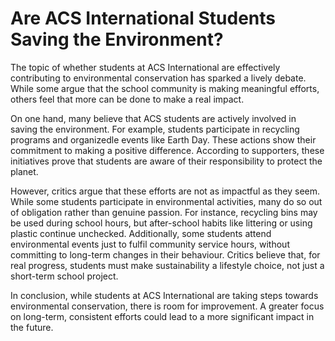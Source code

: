 # Are ACS International Students Saving the Environment?

The topic of whether students at ACS International are effectively contributing to environmental conservation has sparked a lively debate. While some argue that the school community is making meaningful efforts, others feel that more can be done to make a real impact.

On one hand, many believe that ACS students are actively involved in saving the environment. For example, students participate in recycling programs and organizedle events like Earth Day. These actions show their commitment to making a positive difference. According to supporters, these initiatives prove that students are aware of their responsibility to protect the planet.

However, critics argue that these efforts are not as impactful as they seem. While some students participate in environmental activities, many do so out of obligation rather than genuine passion. For instance, recycling bins may be used during school hours, but after-school habits like littering or using plastic continue unchecked. Additionally, some students attend environmental events just to fulfil community service hours, without committing to long-term changes in their behaviour. Critics believe that, for real progress, students must make sustainability a lifestyle choice, not just a short-term school project.

In conclusion, while students at ACS International are taking steps towards environmental conservation, there is room for improvement. A greater focus on long-term, consistent efforts could lead to a more significant impact in the future.
